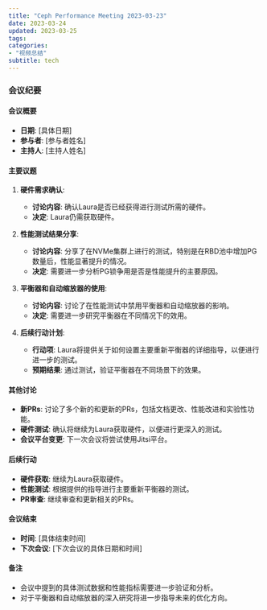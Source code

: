 ```yaml
---
title: "Ceph Performance Meeting 2023-03-23"
date: 2023-03-24
updated: 2023-03-25
tags:
categories:
- "视频总结"
subtitle: tech
---
```



### 会议纪要

#### 会议概要
- **日期**: [具体日期]
- **参与者**: [参与者姓名]
- **主持人**: [主持人姓名]

#### 主要议题
1. **硬件需求确认**:
   - **讨论内容**: 确认Laura是否已经获得进行测试所需的硬件。
   - **决定**: Laura仍需获取硬件。

2. **性能测试结果分享**:
   - **讨论内容**: 分享了在NVMe集群上进行的测试，特别是在RBD池中增加PG数量后，性能显著提升的情况。
   - **决定**: 需要进一步分析PG锁争用是否是性能提升的主要原因。

3. **平衡器和自动缩放器的使用**:
   - **讨论内容**: 讨论了在性能测试中禁用平衡器和自动缩放器的影响。
   - **决定**: 需要进一步研究平衡器在不同情况下的效用。

4. **后续行动计划**:
   - **行动项**: Laura将提供关于如何设置主要重新平衡器的详细指导，以便进行进一步的测试。
   - **预期结果**: 通过测试，验证平衡器在不同场景下的效果。

#### 其他讨论
- **新PRs**: 讨论了多个新的和更新的PRs，包括文档更改、性能改进和实验性功能。
- **硬件测试**: 确认将继续为Laura获取硬件，以便进行更深入的测试。
- **会议平台变更**: 下一次会议将尝试使用Jitsi平台。

#### 后续行动
- **硬件获取**: 继续为Laura获取硬件。
- **性能测试**: 根据提供的指导进行主要重新平衡器的测试。
- **PR审查**: 继续审查和更新相关的PRs。

#### 会议结束
- **时间**: [具体结束时间]
- **下次会议**: [下次会议的具体日期和时间]

#### 备注
- 会议中提到的具体测试数据和性能指标需要进一步验证和分析。
- 对于平衡器和自动缩放器的深入研究将进一步指导未来的优化方向。